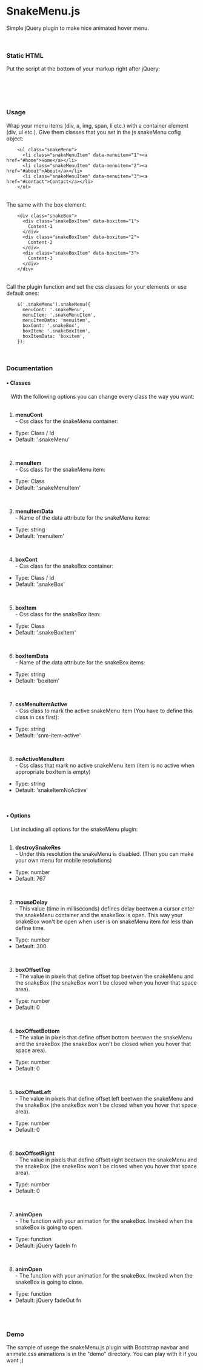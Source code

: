 # SnakeMenu.js
Simple jQuery plugin to make nice animated hover menu.

<br>
<h3>Static HTML</h3>
Put the script at the bottom of your markup right after jQuery:

<code> <script src="filespath/jquery-3.2.1.min.js"></script> </code> <br>
<code> <script src="filespath/snakeMenu-1.1.min.js"></script> </code>
  
<br>  
<h3>Usage</h3>

Wrap your menu items (div, a, img, span, li etc.) with a container element (div, ul etc.). Give them classes that you set
in the js snakeMenu cofig object:

        <ul class="snakeMenu">
          <li class="snakeMenuItem" data-menuitem="1"><a href="#home">Home</a></li>
          <li class="snakeMenuItem" data-menuitem="2"><a href="#about">About</a></li>
          <li class="snakeMenuItem" data-menuitem="3"><a href="#contact">Contact</a></li>
        </ul>
      
<br>
The same with the box element:   

        <div class="snakeBox">
          <div class="snakeBoxItem" data-boxitem="1">
            Content-1
          </div>
          <div class="snakeBoxItem" data-boxitem="2">
            Content-2
          </div>
          <div class="snakeBoxItem" data-boxitem="3">
            Content-3
          </div>
	    </div>

<br>
Call the plugin function and set the css classes for your elements or use default ones:

        $('.snakeMenu').snakeMenu({
          menuCont: '.snakeMenu',
          menuItem: '.snakeMenuItem',
          menuItemData: 'menuitem',
          boxCont: '.snakeBox',
          boxItem: '.snakeBoxItem',
          boxItemData: 'boxitem',
        });
	

<br>
<h3>Documentation</h3>

<h4>&bull; Classes</h4> 
&nbsp;&nbsp;&nbsp;With the following options you can change every class the way you want: <br><br>

1. <b>menuCont</b> <br>- Css class for the snakeMenu container:
<ul>
	<li>Type: Class / Id</li>
	<li>Default: '.snakeMenu'</li>
</ul>
<br>

2. <b>menuItem</b> <br>- Css class for the snakeMenu item:
<ul>
	<li>Type: Class</li>
	<li>Default: '.snakeMenuItem'</li>
</ul>
<br>

3. <b>menuItemData</b> <br>- Name of the data attribute for the snakeMenu items:
<ul>
	<li>Type: string</li>
	<li>Default: 'menuitem'</li>
</ul>
<br>

4. <b>boxCont</b> <br>- Css class for the snakeBox container:
<ul>
	<li>Type: Class / Id</li>
	<li>Default: '.snakeBox'</li>
</ul>
<br>

5. <b>boxItem</b> <br>- Css class for the snakeBox item:
<ul>
	<li>Type: Class</li>
	<li>Default: '.snakeBoxItem'</li>
</ul>
<br>

6. <b>boxItemData</b> <br>- Name of the data attribute for the snakeBox items:
<ul>
	<li>Type: string</li>
	<li>Default: 'boxitem'</li>
</ul>
<br>

7. <b>cssMenuItemActive</b> <br>- Css class to mark the active snakeMenu item (You have to define this class in css first):
<ul>
	<li>Type: string</li>
	<li>Default: 'snm-item-active' </li>
</ul>
<br>

8. <b>noActiveMenuItem</b> <br>- Css class that mark no active snakeMenu item (item is no active when appropriate boxItem is empty)
<ul>
	<li>Type: string</li>
	<li>Default: 'snakeItemNoActive' </li>
</ul>
<br>

<h4>&bull; Options</h4> 
&nbsp;&nbsp;&nbsp;List including all options for the snakeMenu plugin: <br><br>

1. <b>destroySnakeRes</b> <br>- Under this resolution the snakeMenu is disabled. (Then you can make your own menu for mobile resolutions)
<ul>
	<li>Type: number</li>
	<li>Default: 767 </li>
</ul>
<br>

2. <b>mouseDelay</b> <br>- This value (time in milliseconds) defines delay beetwen a cursor enter the snakeMenu container and the snakeBox is open. This way your snakeBox won't be open when user is on snakeMenu item for less than define time. 
<ul>
	<li>Type: number</li>
	<li>Default: 300 </li>
</ul>
<br>

3. <b>boxOffsetTop</b> <br>- The value in pixels that define offset top beetwen the snakeMenu and the snakeBox (the snakeBox won't be closed when you hover that space area).
<ul>
	<li>Type: number</li>
	<li>Default: 0 </li>
</ul>
<br>

4. <b>boxOffsetBottom</b> <br>- The value in pixels that define offset bottom beetwen the snakeMenu and the snakeBox (the snakeBox won't be closed when you hover that space area).
<ul>
	<li>Type: number</li>
	<li>Default: 0 </li>
</ul>
<br>

5. <b>boxOffsetLeft</b> <br>- The value in pixels that define offset left beetwen the snakeMenu and the snakeBox (the snakeBox won't be closed when you hover that space area).
<ul>
	<li>Type: number</li>
	<li>Default: 0 </li>
</ul>
<br>

6. <b>boxOffsetRight</b> <br>- The value in pixels that define offset right beetwen the snakeMenu and the snakeBox (the snakeBox won't be closed when you hover that space area).
<ul>
	<li>Type: number</li>
	<li>Default: 0 </li>
</ul>
<br>

7. <b>animOpen</b> <br>- The function with your animation for the snakeBox. Invoked when the snakeBox is going to open.
<ul>
	<li>Type: function</li>
	<li>Default: jQuery fadeIn fn </li>
</ul>
<br>

8. <b>animOpen</b> <br>- The function with your animation for the snakeBox. Invoked when the snakeBox is going to close.
<ul>
	<li>Type: function</li>
	<li>Default: jQuery fadeOut fn </li>
</ul>
<br>

<br>
<h3>Demo</h3>

The sample of usege the snakeMenu.js plugin with Bootstrap navbar and animate.css animations is in the "demo" directory. You can play with it if you want ;)

